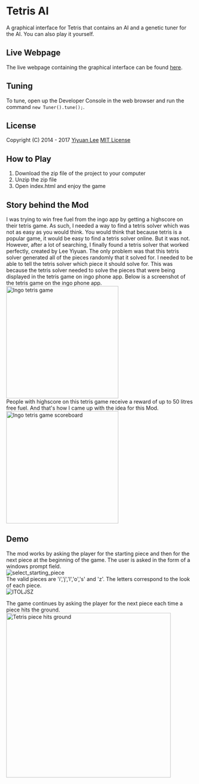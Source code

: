 # Tetris AI
A graphical interface for Tetris that contains an AI and a genetic tuner for the AI. You can also play it yourself.

## Live Webpage
The live webpage containing the graphical interface can be found [here](http://leeyiyuan.github.io/tetrisai).

## Tuning
To tune, open up the Developer Console in the web browser and run the command `new Tuner().tune();`.

## License
Copyright (C) 2014 - 2017 [Yiyuan Lee](https://leeyiyuan.info)
[MIT License](https://github.com/LeeYiyuan/tetrisai/blob/gh-pages/License.md)

## How to Play

1. Download the zip file of the project to your computer
2. Unzip the zip file
3. Open index.html and enjoy the game

## Story behind the Mod

I was trying to win free fuel from the ingo app by getting a highscore on their tetris game. As such, I needed a way to find a tetris solver which was not as easy as you would think. You would think that because tetris is a popular game, it would be easy to find a tetris solver online. But it was not. However, after a lot of searching, I finally found a tetris solver that worked perfectly, created by Lee Yiyuan. The only problem was that this tetris solver generated all of the pieces randomly that it solved for. I needed to be able to tell the tetris solver which piece it should solve for. This was because the tetris solver needed to solve the pieces that were being displayed in the tetris game on ingo phone app. Below is a screenshot of the tetris game on the ingo phone app.    
<img src="https://user-images.githubusercontent.com/76788207/210077796-444d8590-922f-43ea-bc9e-d09e56fbd8a2.jpg" alt="Ingo tetris game" width=300px>  
People with highscore on this tetris game receive a reward of up to 50 litres free fuel. And that's how I came up with the idea for this Mod.   
<img src="https://user-images.githubusercontent.com/76788207/210077800-441a6bbe-b80a-4f51-ba51-f815b0c56b85.jpg" alt="Ingo tetris game scoreboard" width=300px>

## Demo

The mod works by asking the player for the starting piece and then for the next piece at the beginning of the game. The user is asked in the form of a windows prompt field.  
![select_starting_piece](https://user-images.githubusercontent.com/76788207/210079022-28778db7-be71-4be1-862d-35cc94d0e1ae.png)   
The valid pieces are 'i','j','l','o','s' and 'z'. The letters correspond to the look of each piece.   
![ITOLJSZ](https://user-images.githubusercontent.com/76788207/210078817-30d3b781-2742-46e7-b6de-a48950cda18e.jpg)

The game continues by asking the player for the next piece each time a piece hits the ground.   
<img src="https://user-images.githubusercontent.com/76788207/210079828-f9a3cd29-7652-4d48-a43d-d34f6232bf74.png" alt="Tetris piece hits ground" width=440px>
